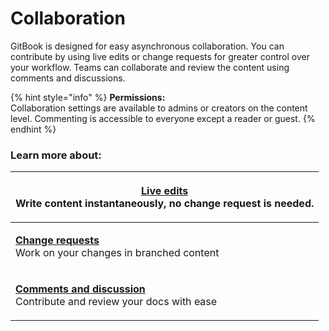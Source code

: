 # Collaboration

GitBook is designed for easy asynchronous collaboration. You can contribute by using live edits or change requests for greater control over your workflow. Teams can collaborate and review the content using comments and discussions.&#x20;

{% hint style="info" %}
**Permissions:**\
Collaboration settings are available to admins or creators on the content level. Commenting is accessible to everyone except a reader or guest.&#x20;
{% endhint %}

### Learn more about:

| <p><strong></strong><a href="live-edits.md"><strong>Live edits</strong></a><br>Write content instantaneously, no change request is needed.</p>     |
| -------------------------------------------------------------------------------------------------------------------------------------------------- |
| <p><strong></strong><a href="change-requests.md"><strong>Change requests</strong></a><br>Work on your changes in branched content</p>              |
| <p><strong></strong><a href="comments-discussion.md"><strong>Comments and discussion</strong></a><br>Contribute and review your docs with ease</p> |
